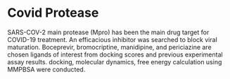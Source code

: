 # Covid Protease

SARS-COV-2 main protease (Mpro) has been the main drug target for COVID-19 treatment. An
efficacious inhibitor was searched to block viral maturation. Boceprevir, bromocriptine, manidipine,
and periciazine are chosen ligands of interest from docking scores and previous experimental assay
results.
docking, molecular dynamics, free energy calculation using MMPBSA were conducted. 
